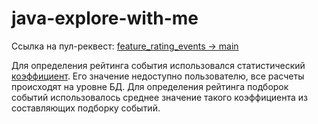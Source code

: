 # java-explore-with-me
Ссылка на пул-реквест: [feature_rating_events -> main](https://github.com/tonychem/explore-with-me/pull/3)

Для определения рейтинга события использовался статистический [коэффициент](https://www.evanmiller.org/how-not-to-sort-by-average-rating.html). 
Его значение недоступно пользователю, все расчеты происходят на уровне БД. Для определения рейтинга подборок событий 
использовалось среднее значение такого коэффициента из составляющих подборку событий.

